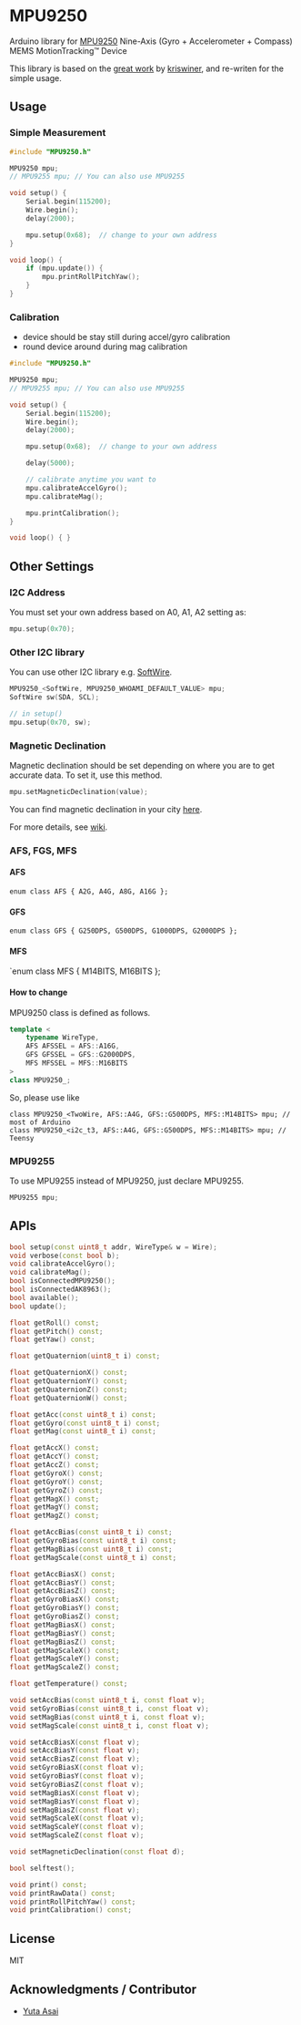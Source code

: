 # MPU9250
Arduino library for [MPU9250](https://www.invensense.com/products/motion-tracking/9-axis/mpu-9250/) Nine-Axis (Gyro + Accelerometer + Compass) MEMS MotionTracking™ Device

This library is based on the [great work](https://github.com/kriswiner/MPU9250) by [kriswiner](https://github.com/kriswiner), and re-writen for the simple usage.

## Usage

### Simple Measurement

``` C++
#include "MPU9250.h"

MPU9250 mpu;
// MPU9255 mpu; // You can also use MPU9255

void setup() {
    Serial.begin(115200);
    Wire.begin();
    delay(2000);

    mpu.setup(0x68);  // change to your own address
}

void loop() {
    if (mpu.update()) {
        mpu.printRollPitchYaw();
    }
}
```

### Calibration

- device should be stay still during accel/gyro calibration
- round device around during mag calibration

``` C++
#include "MPU9250.h"

MPU9250 mpu;
// MPU9255 mpu; // You can also use MPU9255

void setup() {
    Serial.begin(115200);
    Wire.begin();
    delay(2000);

    mpu.setup(0x68);  // change to your own address

    delay(5000);

    // calibrate anytime you want to
    mpu.calibrateAccelGyro();
    mpu.calibrateMag();

    mpu.printCalibration();
}

void loop() { }
```


## Other Settings

### I2C Address

You must set your own address based on A0, A1, A2 setting as:

``` C++
mpu.setup(0x70);
```

### Other I2C library

You can use other I2C library e.g. [SoftWire](https://github.com/stevemarple/SoftWire).

``` C++
MPU9250_<SoftWire, MPU9250_WHOAMI_DEFAULT_VALUE> mpu;
SoftWire sw(SDA, SCL);

// in setup()
mpu.setup(0x70, sw);
```

### Magnetic Declination

Magnetic declination should be set depending on where you are to get accurate data.
To set it, use this method.

```C++
mpu.setMagneticDeclination(value);
```

You can find magnetic declination in your city [here](http://www.magnetic-declination.com/).

For more details, see [wiki](https://en.wikipedia.org/wiki/Magnetic_declination).


### AFS, FGS, MFS

#### AFS

`enum class AFS { A2G, A4G, A8G, A16G };`

#### GFS

`enum class GFS { G250DPS, G500DPS, G1000DPS, G2000DPS };`

#### MFS

`enum class MFS { M14BITS, M16BITS };

#### How to change

MPU9250 class is defined as follows.

```C++
template <
	typename WireType,
	AFS AFSSEL = AFS::A16G,
	GFS GFSSEL = GFS::G2000DPS,
	MFS MFSSEL = MFS::M16BITS
>
class MPU9250_;
```

So, please use like

```
class MPU9250_<TwoWire, AFS::A4G, GFS::G500DPS, MFS::M14BITS> mpu; // most of Arduino
class MPU9250_<i2c_t3, AFS::A4G, GFS::G500DPS, MFS::M14BITS> mpu; // Teensy
```

### MPU9255

To use MPU9255 instead of MPU9250, just declare MPU9255.

```C++
MPU9255 mpu;
```

## APIs

``` C++
bool setup(const uint8_t addr, WireType& w = Wire);
void verbose(const bool b);
void calibrateAccelGyro();
void calibrateMag();
bool isConnectedMPU9250();
bool isConnectedAK8963();
bool available();
bool update();

float getRoll() const;
float getPitch() const;
float getYaw() const;

float getQuaternion(uint8_t i) const;

float getQuaternionX() const;
float getQuaternionY() const;
float getQuaternionZ() const;
float getQuaternionW() const;

float getAcc(const uint8_t i) const;
float getGyro(const uint8_t i) const;
float getMag(const uint8_t i) const;

float getAccX() const;
float getAccY() const;
float getAccZ() const;
float getGyroX() const;
float getGyroY() const;
float getGyroZ() const;
float getMagX() const;
float getMagY() const;
float getMagZ() const;

float getAccBias(const uint8_t i) const;
float getGyroBias(const uint8_t i) const;
float getMagBias(const uint8_t i) const;
float getMagScale(const uint8_t i) const;

float getAccBiasX() const;
float getAccBiasY() const;
float getAccBiasZ() const;
float getGyroBiasX() const;
float getGyroBiasY() const;
float getGyroBiasZ() const;
float getMagBiasX() const;
float getMagBiasY() const;
float getMagBiasZ() const;
float getMagScaleX() const;
float getMagScaleY() const;
float getMagScaleZ() const;

float getTemperature() const;

void setAccBias(const uint8_t i, const float v);
void setGyroBias(const uint8_t i, const float v);
void setMagBias(const uint8_t i, const float v);
void setMagScale(const uint8_t i, const float v);

void setAccBiasX(const float v);
void setAccBiasY(const float v);
void setAccBiasZ(const float v);
void setGyroBiasX(const float v);
void setGyroBiasY(const float v);
void setGyroBiasZ(const float v);
void setMagBiasX(const float v);
void setMagBiasY(const float v);
void setMagBiasZ(const float v);
void setMagScaleX(const float v);
void setMagScaleY(const float v);
void setMagScaleZ(const float v);

void setMagneticDeclination(const float d);

bool selftest();

void print() const;
void printRawData() const;
void printRollPitchYaw() const;
void printCalibration() const;
```

## License

MIT

## Acknowledgments / Contributor

- [Yuta Asai](https://github.com/asaiyuta)
